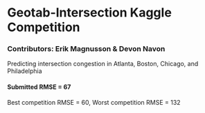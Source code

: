 # Geotab-Intersection Kaggle Competition

### Contributors: Erik Magnusson & Devon Navon

Predicting intersection congestion in Atlanta, Boston, Chicago, and Philadelphia 

#### Submitted RMSE = 67
Best competition RMSE = 60, Worst competition RMSE = 132
